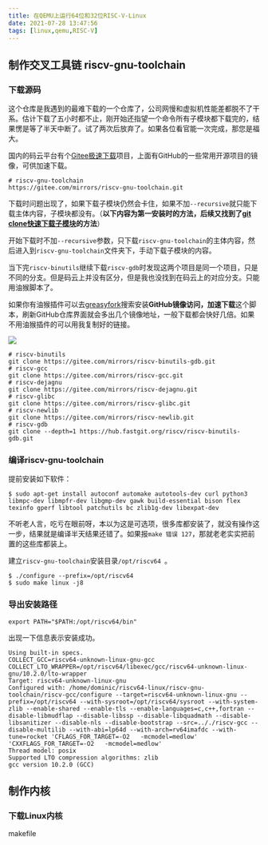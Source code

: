 ```yaml
---
title: 在QEMU上运行64位和32位RISC-V-Linux
date: 2021-07-28 13:47:56
tags: [linux,qemu,RISC-V]
---
```

## 制作交叉工具链 riscv-gnu-toolchain
### 下载源码
这个仓库是我遇到的最难下载的一个仓库了，公司网慢和虚拟机性能差都脱不了干系。估计下载了五小时都不止，刚开始还指望一个命令所有子模块都下载完的，结果愣是等了半天中断了。试了两次后放弃了。如果各位看官能一次完成，那您是福大。

国内的码云平台有个[Gitee极速下载](https://gitee.com/organizations/mirrors/projects)项目，上面有GitHub的一些常用开源项目的镜像，可供加速下载。
```
# riscv-gnu-toolchain
https://gitee.com/mirrors/riscv-gnu-toolchain.git
```
下载时问题出现了，如果下载子模块仍然会卡住，如果不加`--recursive`就只能下载主体内容，子模块都没有。（**以下内容为第一安装时的方法，后续又找到了[git clone快速下载子模块]()的方法**）

开始下载时不加`--recursive`参数，只下载`riscv-gnu-toolchain`的主体内容，然后进入到`riscv-gnu-toolchain`文件夹下，手动下载子模块的内容。

当下完`riscv-binutils`继续下载`riscv-gdb`时发现这两个项目是同一个项目，只是不同的分支。但是码云上并没有区分，但是我也没找到在码云上的对应分支。只能用油猴脚本了。

如果你有油猴插件可以去[greasyfork](https://greasyfork.org/zh-CN)搜索安装**GitHub镜像访问，加速下载**这个脚本，刷新GitHub仓库界面就会多出几个镜像地址，一般下载都会快好几倍。如果不用油猴插件的可以用我复制好的链接。

![](https://gitee.com/dominic_z/markdown_picbed/raw/master/img/20210728155417.png)
```
# riscv-binutils
git clone https://gitee.com/mirrors/riscv-binutils-gdb.git
# riscv-gcc
git clone https://gitee.com/mirrors/riscv-gcc.git
# riscv-dejagnu
git clone https://gitee.com/mirrors/riscv-dejagnu.git
# riscv-glibc
git clone https://gitee.com/mirrors/riscv-glibc.git
# riscv-newlib
git clone https://gitee.com/mirrors/riscv-newlib.git
# riscv-gdb
git clone --depth=1 https://hub.fastgit.org/riscv/riscv-binutils-gdb.git
```
### 编译riscv-gnu-toolchain
提前安装如下软件：
```
$ sudo apt-get install autoconf automake autotools-dev curl python3 libmpc-dev libmpfr-dev libgmp-dev gawk build-essential bison flex texinfo gperf libtool patchutils bc zlib1g-dev libexpat-dev
```
不听老人言，吃亏在眼前呀，本以为这是可选项，很多库都安装了，就没有操作这一步，结果就是编译半天结果还错了。如果报`make 错误 127`，那就老老实实把前置的这些库都装上。


建立`riscv-gnu-toolchain`安装目录`/opt/riscv64 `。
```
$ ./configure --prefix=/opt/riscv64 
$ sudo make linux -j8
```
### 导出安装路径
```
export PATH="$PATH:/opt/riscv64/bin"
```
出现一下信息表示安装成功。
```
Using built-in specs.
COLLECT_GCC=riscv64-unknown-linux-gnu-gcc
COLLECT_LTO_WRAPPER=/opt/riscv64/libexec/gcc/riscv64-unknown-linux-gnu/10.2.0/lto-wrapper
Target: riscv64-unknown-linux-gnu
Configured with: /home/dominic/riscv64-linux/riscv-gnu-toolchain/riscv-gcc/configure --target=riscv64-unknown-linux-gnu --prefix=/opt/riscv64 --with-sysroot=/opt/riscv64/sysroot --with-system-zlib --enable-shared --enable-tls --enable-languages=c,c++,fortran --disable-libmudflap --disable-libssp --disable-libquadmath --disable-libsanitizer --disable-nls --disable-bootstrap --src=.././riscv-gcc --disable-multilib --with-abi=lp64d --with-arch=rv64imafdc --with-tune=rocket 'CFLAGS_FOR_TARGET=-O2   -mcmodel=medlow' 'CXXFLAGS_FOR_TARGET=-O2   -mcmodel=medlow'
Thread model: posix
Supported LTO compression algorithms: zlib
gcc version 10.2.0 (GCC) 
```

## 制作内核
### 下载Linux内核
makefile